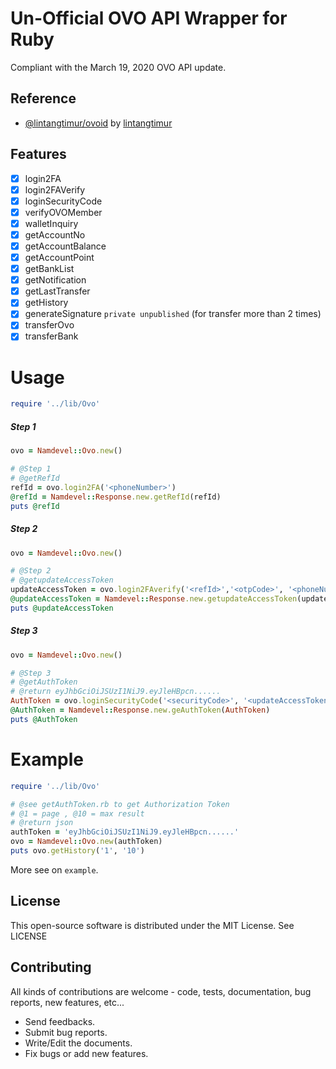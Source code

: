 # Un-Official OVO API Wrapper for Ruby
Compliant with the March 19, 2020 OVO API update.

Reference
------------
- [@lintangtimur/ovoid](https://github.com/lintangtimur/ovoid) by [lintangtimur](https://github.com/lintangtimur)

Features
------------
- [x] login2FA
- [x] login2FAVerify
- [x] loginSecurityCode
- [x] verifyOVOMember
- [x] walletInquiry
- [x] getAccountNo
- [x] getAccountBalance
- [x] getAccountPoint
- [x] getBankList
- [x] getNotification
- [x] getLastTransfer
- [x] getHistory
- [x] generateSignature `private unpublished` (for transfer more than 2 times)
- [x] transferOvo
- [x] transferBank

# Usage
```ruby
require '../lib/Ovo'
```
##### Step 1
```ruby
ovo = Namdevel::Ovo.new()

# @Step 1 
# @getRefId
refId = ovo.login2FA('<phoneNumber>')
@refId = Namdevel::Response.new.getRefId(refId)
puts @refId
```
##### Step 2
```ruby
ovo = Namdevel::Ovo.new()

# @Step 2 
# @getupdateAccessToken
updateAccessToken = ovo.login2FAverify('<refId>','<otpCode>', '<phoneNumber>')
@updateAccessToken = Namdevel::Response.new.getupdateAccessToken(updateAccessToken)
puts @updateAccessToken
```
##### Step 3
```ruby
ovo = Namdevel::Ovo.new()

# @Step 3
# @getAuthToken
# @return eyJhbGciOiJSUzI1NiJ9.eyJleHBpcn......
AuthToken = ovo.loginSecurityCode('<securityCode>', '<updateAccessToken>')
@AuthToken = Namdevel::Response.new.geAuthToken(AuthToken)
puts @AuthToken
```
# Example
```ruby
require '../lib/Ovo'

# @see getAuthToken.rb to get Authorization Token
# @1 = page , @10 = max result
# @return json
authToken = 'eyJhbGciOiJSUzI1NiJ9.eyJleHBpcn......'
ovo = Namdevel::Ovo.new(authToken)
puts ovo.getHistory('1', '10')
```
More see on `example`.

License
------------

This open-source software is distributed under the MIT License. See LICENSE

Contributing
------------

All kinds of contributions are welcome - code, tests, documentation, bug reports, new features, etc...

* Send feedbacks.
* Submit bug reports.
* Write/Edit the documents.
* Fix bugs or add new features.
